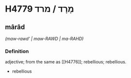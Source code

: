 # H4779 מָרָד / מרד

## mârâd

_(maw-rawd' | maw-RAWD | ma-RAHD)_

### Definition

adjective; from the same as [[H4776]]; rebellious; rebellious.

- rebellious

